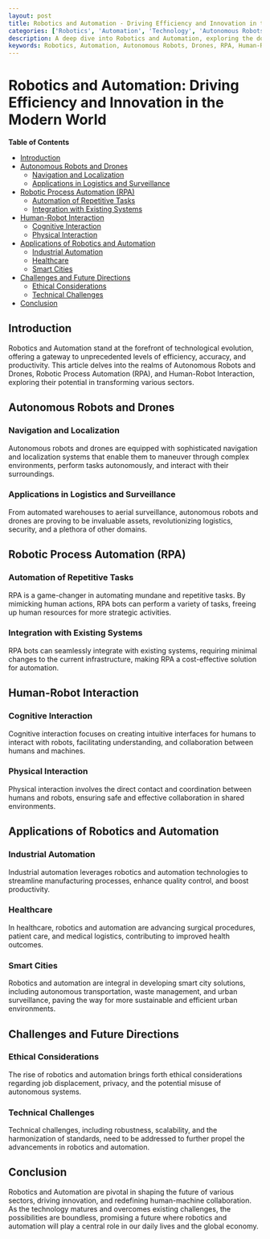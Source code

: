 ```yaml
---
layout: post
title: Robotics and Automation - Driving Efficiency and Innovation in the Modern World
categories: ['Robotics', 'Automation', 'Technology', 'Autonomous Robots', 'RPA', 'Human-Robot Interaction']
description: A deep dive into Robotics and Automation, exploring the domains of Autonomous Robots and Drones, Robotic Process Automation (RPA), and Human-Robot Interaction. Uncovering how these facets of robotics are redefining efficiency, productivity, and human-machine collaboration in various sectors.
keywords: Robotics, Automation, Autonomous Robots, Drones, RPA, Human-Robot Interaction, Technology
---
```


# Robotics and Automation: Driving Efficiency and Innovation in the Modern World

**Table of Contents**

- [Introduction](#introduction)
- [Autonomous Robots and Drones](#autonomous-robots-and-drones)
  - [Navigation and Localization](#navigation-and-localization)
  - [Applications in Logistics and Surveillance](#applications-in-logistics-and-surveillance)
- [Robotic Process Automation (RPA)](#robotic-process-automation-rpa)
  - [Automation of Repetitive Tasks](#automation-of-repetitive-tasks)
  - [Integration with Existing Systems](#integration-with-existing-systems)
- [Human-Robot Interaction](#human-robot-interaction)
  - [Cognitive Interaction](#cognitive-interaction)
  - [Physical Interaction](#physical-interaction)
- [Applications of Robotics and Automation](#applications-of-robotics-and-automation)
  - [Industrial Automation](#industrial-automation)
  - [Healthcare](#healthcare)
  - [Smart Cities](#smart-cities)
- [Challenges and Future Directions](#challenges-and-future-directions)
  - [Ethical Considerations](#ethical-considerations)
  - [Technical Challenges](#technical-challenges)
- [Conclusion](#conclusion)

## Introduction

Robotics and Automation stand at the forefront of technological evolution, offering a gateway to unprecedented levels of efficiency, accuracy, and productivity. This article delves into the realms of Autonomous Robots and Drones, Robotic Process Automation (RPA), and Human-Robot Interaction, exploring their potential in transforming various sectors.

## Autonomous Robots and Drones

### Navigation and Localization

Autonomous robots and drones are equipped with sophisticated navigation and localization systems that enable them to maneuver through complex environments, perform tasks autonomously, and interact with their surroundings.

### Applications in Logistics and Surveillance

From automated warehouses to aerial surveillance, autonomous robots and drones are proving to be invaluable assets, revolutionizing logistics, security, and a plethora of other domains.

## Robotic Process Automation (RPA)

### Automation of Repetitive Tasks

RPA is a game-changer in automating mundane and repetitive tasks. By mimicking human actions, RPA bots can perform a variety of tasks, freeing up human resources for more strategic activities.

### Integration with Existing Systems

RPA bots can seamlessly integrate with existing systems, requiring minimal changes to the current infrastructure, making RPA a cost-effective solution for automation.

## Human-Robot Interaction

### Cognitive Interaction

Cognitive interaction focuses on creating intuitive interfaces for humans to interact with robots, facilitating understanding, and collaboration between humans and machines.

### Physical Interaction

Physical interaction involves the direct contact and coordination between humans and robots, ensuring safe and effective collaboration in shared environments.

## Applications of Robotics and Automation

### Industrial Automation

Industrial automation leverages robotics and automation technologies to streamline manufacturing processes, enhance quality control, and boost productivity.

### Healthcare

In healthcare, robotics and automation are advancing surgical procedures, patient care, and medical logistics, contributing to improved health outcomes.

### Smart Cities

Robotics and automation are integral in developing smart city solutions, including autonomous transportation, waste management, and urban surveillance, paving the way for more sustainable and efficient urban environments.

## Challenges and Future Directions

### Ethical Considerations

The rise of robotics and automation brings forth ethical considerations regarding job displacement, privacy, and the potential misuse of autonomous systems.

### Technical Challenges

Technical challenges, including robustness, scalability, and the harmonization of standards, need to be addressed to further propel the advancements in robotics and automation.

## Conclusion

Robotics and Automation are pivotal in shaping the future of various sectors, driving innovation, and redefining human-machine collaboration. As the technology matures and overcomes existing challenges, the possibilities are boundless, promising a future where robotics and automation will play a central role in our daily lives and the global economy.

